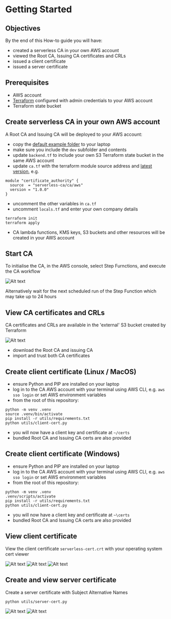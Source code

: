 # Getting Started

## Objectives
By the end of this How-to guide you will have:

* created a serverless CA in your own AWS account
* viewed the Root CA, Issuing CA certificates and CRLs
* issued a client certificate
* issued a server certificate

## Prerequisites
* AWS account
* [Terraform](https://developer.hashicorp.com/terraform/install?product_intent=terraform) configured with admin credentials to your AWS account
* Terraform state bucket

## Create serverless CA in your own AWS account

A Root CA and Issuing CA will be deployed to your AWS account:

* copy the [default example folder](https://github.com/serverless-ca/terraform-aws-ca/tree/main/examples/default) to your laptop
* make sure you include the `dev` subfolder and contents
* update `backend.tf` to include your own S3 Terraform state bucket in the same AWS account
* update `ca.tf` with the terraform module source address and [latest version](https://registry.terraform.io/modules/serverless-ca/ca/aws/latest), e.g.
```
module "certificate_authority" {
  source  = "serverless-ca/ca/aws"
  version = "1.0.0"
}
```
* uncomment the other variables in `ca.tf`
* uncomment `locals.tf` and enter your own company details
```
terraform init
terraform apply
```
* CA lambda functions, KMS keys, S3 buckets and other resources will be created in your AWS account

## Start CA

To initialise the CA, in the AWS console, select Step Furnctions, and execute the CA workflow

![Alt text](assets/images/step-function.png?raw=true "CA Step Function")

Alternatively wait for the next scheduled run of the Step Function which may take up to 24 hours

## View CA certificates and CRLs
CA certificates and CRLs are available in the 'external' S3 bucket created by Terraform

![Alt text](assets/images/external-s3.png?raw=true "External S3 bucket")

* download the Root CA and issuing CA
* import and trust both CA certificates

## Create client certificate (Linux / MacOS)
* ensure Python and PIP are installed on your laptop
* log in to the CA AWS account with your terminal using AWS CLI, e.g. `aws sso login` or set AWS environment variables
* from the root of this repository:
```
python -m venv .venv
source .venv/bin/activate
pip install -r utils/requirements.txt
python utils/client-cert.py
```
* you will now have a client key and certificate at `~/certs`
* bundled Root CA and Issuing CA certs are also provided

## Create client certificate (Windows)
* ensure Python and PIP are installed on your laptop
* log in to the CA AWS account with your terminal using AWS CLI, e.g. `aws sso login` or set AWS environment variables
* from the root of this repository:
```
python -m venv .venv
.venv/scripts/activate
pip install -r utils/requirements.txt
python utils/client-cert.py
```
* you will now have a client key and certificate at `~\certs`
* bundled Root CA and Issuing CA certs are also provided

## View client certificate
View the client certificate `serverless-cert.crt` with your operating system cert viewer

![Alt text](assets/images/trusted-cert.png?raw=true "Client certificate")
![Alt text](assets/images/cert-details.png?raw=true "Client certificate details")
![Alt text](assets/images/cert-chain.png?raw=true "Client certificate chain")

## Create and view server certificate
Create a server certificate with Subject Alternative Names
```
python utils/server-cert.py
```
![Alt text](assets/images/server-cert-1.png?raw=true "Client certificate")
![Alt text](assets/images/server-cert-2.png?raw=true "Client certificate details")
